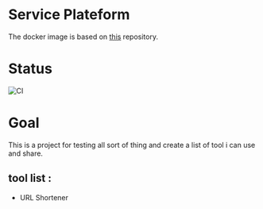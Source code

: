 # Service Plateform
The docker image is based on [this](https://github.com/dunglas/symfony-docker) repository.

# Status
![CI](https://github.com/oquevillart/service-plateform/workflows/CI/badge.svg)

# Goal
This is a project for testing all sort of thing and create a list of tool i can use and share.

## tool list :
- URL Shortener

